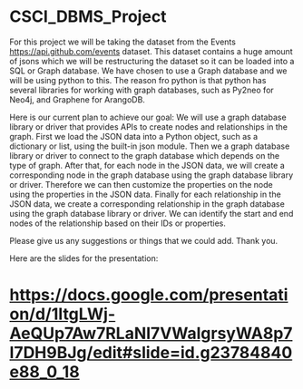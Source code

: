 # CSCI_DBMS_Project

For this project we will be taking the dataset from the Events https://api.github.com/events dataset. This dataset contains a huge amount of jsons which we will be restructuring the dataset so it can be loaded into a SQL or Graph database. We have chosen to use a Graph database and we will be using python to this. The reason fro python is that python has several libraries for working with graph databases, such as Py2neo for Neo4j, and Graphene for ArangoDB. 

Here is our current plan to achieve our goal:
We will use a graph database library or driver that provides APIs to create nodes and relationships in the graph. First we load the JSON data into a Python object, such as a dictionary or list, using the built-in json module. Then we a graph database library or driver to connect to the graph database which depends on the type of graph.
After that, for each node in the JSON data, we will create a corresponding node in the graph database using the graph database library or driver. Therefore we can then customize the properties on the node using the properties in the JSON data. Finally for each relationship in the JSON data, we create a corresponding relationship in the graph database using the graph database library or driver. We can identify the start and end nodes of the relationship based on their IDs or properties.

Please give us any suggestions or things that we could add.
Thank you.

Here are the slides for the presentation:
# https://docs.google.com/presentation/d/1ItgLWj-AeQUp7Aw7RLaNI7VWalgrsyWA8p7I7DH9BJg/edit#slide=id.g23784840e88_0_18